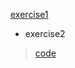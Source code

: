  [exercise1](http://note.youdao.com/noteshare?id=d646ac76110cb7822ec38c5de546f585)

- exercise2
> [code](http://note.youdao.com/noteshare?id=b6a0a9f72b0bcdd47093e7019ac3eeed)

